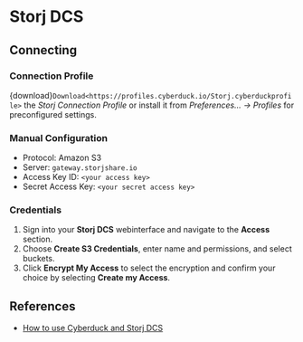 Storj DCS
===

## Connecting

### Connection Profile

{download}`Download<https://profiles.cyberduck.io/Storj.cyberduckprofile>` the *Storj Connection Profile* or install it from *Preferences… → Profiles* for preconfigured settings.

### Manual Configuration

- Protocol: Amazon S3
- Server: `gateway.storjshare.io`
- Access Key ID: `<your access key>`
- Secret Access Key: `<your secret access key>`

### Credentials

1. Sign into your **Storj DCS** webinterface and navigate to the **Access** section.
2. Choose **Create S3 Credentials**, enter name and permissions, and select buckets.
3. Click **Encrypt My Access** to select the encryption and confirm your choice by selecting **Create my Access**. 

## References

- [How to use Cyberduck and Storj DCS](https://docs.storj.io/dcs/how-tos/how-to-use-cyberduck-and-storj-dcs/)